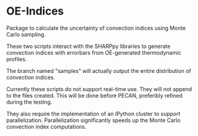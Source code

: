 # OE-Indices
Package to calculate the uncertainty of convection indices using Monte Carlo sampling.

These two scripts interact with the SHARPpy libraries to generate
convection indices with errorbars from OE-generated thermodynamic profiles.

The branch named "samples" will actually output the entire distribution of convection indices.

Currently these scripts do not support real-time use.  They will not append
to the files created.  This will be done before PECAN, preferibly refined during the
testing.

They also require the implementation of an IPython cluster to support parallelization.
Parallelization significantly speeds up the Monte Carlo convection index computations.
